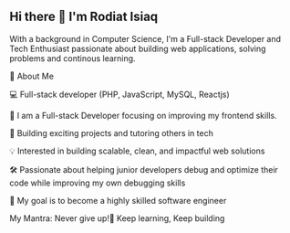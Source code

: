 ## Hi there 👋  I'm Rodiat Isiaq

With a background in Computer Science, I'm a Full-stack Developer and Tech Enthusiast passionate about building web applications, solving problems and continous learning.

🚀  About Me

💻 Full-stack developer (PHP, JavaScript, MySQL, Reactjs)

🎯 I am a Full-stack Developer focusing on improving my frontend skills.

🔭 Building exciting projects and tutoring others in tech

💡 Interested in building scalable, clean, and impactful web solutions

🛠 Passionate about helping junior developers debug and optimize their code while improving my own debugging skills

🎯 My goal is to become a highly skilled software engineer

My Mantra: Never give up!💪 Keep learning, Keep building
